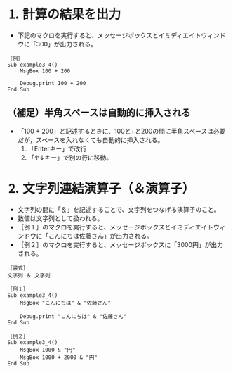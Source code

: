 # ⒈ 計算の結果を出力
- 下記のマクロを実行すると、メッセージボックスとイミディエイトウィンドウに「300」が出力される。

```vbnet
［例］
Sub example3_4()
	MsgBox 100 + 200
	
	Debug.print 100 + 200
End Sub
```

## （補足）半角スペースは自動的に挿入される
- 「100 + 200」と記述するときに、100と+と200の間に半角スペースは必要だが，スペースを入れなくても自動的に挿入される。
    1. 「Enterキー」で改行
    2. 「↑↓キー」で別の行に移動。

# ⒉ 文字列連結演算子（＆演算子）
- 文字列の間に「＆」を記述することで、文字列をつなげる演算子のこと。
- 数値は文字列として扱われる。
- ［例１］のマクロを実行すると、メッセージボックスとイミディエイトウィンドウに「こんにちは佐藤さん」が出力される。
- ［例２］のマクロを実行すると、メッセージボックスに「3000円」が出力される。

```vbnet
［書式］
文字列 ＆ 文字列

［例１］
Sub example3_4()
	MsgBox "こんにちは" & "佐藤さん"
	
	Debug.print "こんにちは" & "佐藤さん"
End Sub

［例２］
Sub example3_4()
	MsgBox 1000 & "円"
	MsgBox 1000 + 2000 & "円"
End Sub
```
